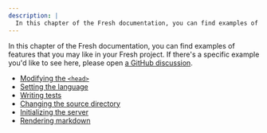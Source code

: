 ```yaml
---
description: |
  In this chapter of the Fresh documentation, you can find examples of features that you may like in your Fresh project.
---
```


In this chapter of the Fresh documentation, you can find examples of features
that you may like in your Fresh project. If there's a specific example you'd
like to see here, please open
[a GitHub discussion](https://github.com/denoland/fresh/discussions/new?category=ideas).

- [Modifying the `<head>`](./examples/modifying-the-head)
- [Setting the language](./examples/setting-the-language)
- [Writing tests](./examples/writing-tests)
- [Changing the source directory](./examples/changing-the-src-dir)
- [Initializing the server](./examples/init-the-server)
- [Rendering markdown](./examples/rendering-markdown)
